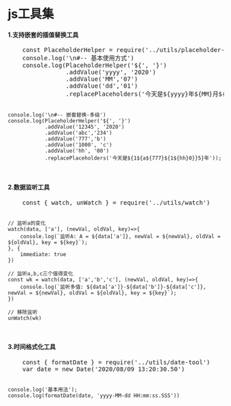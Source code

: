 # js工具集
<p>
<h4>1.支持嵌套的插值替换工具</h4>
<pre>
    const PlaceholderHelper = require('../utils/placeholder-helper')
    console.log('\n#-- 基本使用方式')
    console.log(PlaceholderHelper('${', '}')
                .addValue('yyyy', '2020')
                .addValue('MM','07')
                .addValue('dd','01')
                .replacePlaceholders('今天是${yyyy}年${MM}月${dd}日'));
    
    console.log('\n#-- 嵌套替换-多级')
    console.log(PlaceholderHelper('${', '}')
                .addValue('12345', '2020')
                .addValue('abc','234')
                .addValue('777','b')
                .addValue('1000', 'c')
                .addValue('hh', '00')
                .replacePlaceholders('今天是${1${a${777}${1${hh}0}}5}年'));
</pre>
</p>

<p>
<h4>2.数据监听工具</h4>
<pre>
    const { watch, unWatch } = require('../utils/watch')

    // 监听a的变化
    watch(data, ['a'], (newVal, oldVal, key)=>{
        console.log(`监听A: A = ${data['a']}, newVal = ${newVal}, oldVal = ${oldVal}, key = ${key}`);
    }, {
        immediate: true
    })

    // 监听a,b,c三个值得变化
    const wk = watch(data, ['a','b','c'], (newVal, oldVal, key)=>{
        console.log(`监听多值: ${data['a']}-${data['b']}-${data['c']}, newVal = ${newVal}, oldVal = ${oldVal}, key = ${key}`);
    })

    // 移除监听
    unWatch(wk)
</pre>
</p>

<p>
<h4>3.时间格式化工具</h4>
<pre>
    const { formatDate } = require('../utils/date-tool')
    var date = new Date('2020/08/09 13:20:30.50')

    console.log('基本用法');
    console.log(formatDate(date, 'yyyy-MM-dd HH:mm:ss.SSS'))
</pre>
</p>
